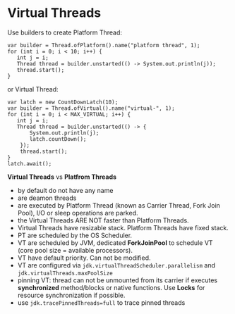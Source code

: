 # Virtual Threads

Use builders to create Platform Thread:
```
var builder = Thread.ofPlatform().name("platform thread", 1);
for (int i = 0; i < 10; i++) {
   int j = i;
   Thread thread = builder.unstarted(() -> System.out.println(j));
   thread.start();
}
```

or Virtual Thread:
```
var latch = new CountDownLatch(10);
var builder = Thread.ofVirtual().name("virtual-", 1);
for (int i = 0; i < MAX_VIRTUAL; i++) {
   int j = i;
   Thread thread = builder.unstarted(() -> {
	   System.out.println(j);
	   latch.countDown();
	});
	thread.start();
}	
latch.await();
```

**Virtual Threads** vs **Platfrom Threads**
- by default do not have any name
- are deamon threads 
- are executed by Platform Thread (known as Carrier Thread, Fork Join Pool), I/O or sleep operations are parked.
- the Virtual Threads ARE NOT faster than Platform Threads.
- Virtual Threads have resizable stack. Platform Threads have fixed stack.
- PT are scheduled by the OS Scheduler.
- VT are scheduled by JVM, dedicated **ForkJoinPool** to schedule VT (core pool size = available processors).
- VT have default priority. Can not be modified.
- VT are configured via `jdk.virtualThreadScheduler.parallelism` and `jdk.virtualThreads.maxPoolSize`
- pinning VT: thread can not be unmounted from its carrier if executes **synchronized** method/blocks or native functions. Use **Locks** for resource synchronization if possible.
- use `jdk.tracePinnedThreads=full` to trace pinned threads
